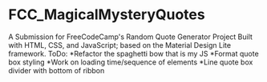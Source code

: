 # FCC_MagicalMysteryQuotes
A Submission for FreeCodeCamp's Random Quote Generator Project Built with HTML, CSS, and JavaScript; based on the Material Design Lite framework. 
ToDo:
  *Refactor the spaghetti bow that is my JS 
  *Format quote box styling 
  *Work on loading time/sequence of elements 
  *Line quote box divider with bottom of ribbon
